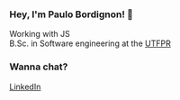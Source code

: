 ### Hey, I'm Paulo Bordignon! 👋

Working with JS <br>
B.Sc. in Software engineering at the [UTFPR](http://www.utfpr.edu.br/) <br>

### Wanna chat?
[LinkedIn](https://www.linkedin.com/in/paulobordignon/) <br>
